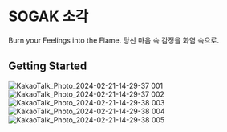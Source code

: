 # SOGAK 소각

Burn your Feelings into the Flame.
당신 마음 속 감정을 화염 속으로.

## Getting Started
![KakaoTalk_Photo_2024-02-21-14-29-37 001](https://github.com/DutchVandaline/SOGAK/assets/142364450/584ff33c-3847-488a-89cf-61988eeb93c6)
![KakaoTalk_Photo_2024-02-21-14-29-37 002](https://github.com/DutchVandaline/SOGAK/assets/142364450/ab8b25a4-f61e-4ff1-b472-e8fa6926842f)
![KakaoTalk_Photo_2024-02-21-14-29-38 003](https://github.com/DutchVandaline/SOGAK/assets/142364450/087fc8ca-f49e-4972-8bea-7b36ad5b4097)
![KakaoTalk_Photo_2024-02-21-14-29-38 004](https://github.com/DutchVandaline/SOGAK/assets/142364450/74b75ebc-7f48-41e2-aef6-d62d1c2d4349)
![KakaoTalk_Photo_2024-02-21-14-29-38 005](https://github.com/DutchVandaline/SOGAK/assets/142364450/fb1d3d02-e67e-4802-a187-46c6c619bce3)
